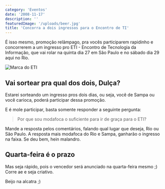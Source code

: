 ```yaml
---
category: 'Eventos'
date: '2008-11-17'
description: ''
featuredImage: '/uploads/beer.jpg'
title: 'Concorra a dois ingressos para o Encontro de TI'
---
```


É isso mesmo, promoção relâmpago, pra vocês participarem rapidinho e concorrerem a um ingresso pro ETI - Encontro de Tecnologia da Informação, que vai rolar na quinta dia 27 em São Paulo e no sábado dia 29 aqui no Rio.

![Marca do ETI](/uploads/logo-eti-maior.jpg)

## Vai sortear pra qual dos dois, Dulça?

Estarei sorteando um ingresso pros dois dias, ou seja, você de Sampa ou você carioca, poderá participar dessa promoção.

E é mole participar, basta somente responder a seguinte pergunta:

> Por que sou modafoca o suficiente para ir de graça para o ETI?

Mande a resposta pelos comentários, falando qual lugar que deseja, Rio ou São Paulo. A resposta mais modafoca do Rio e Sampa, ganharão o ingresso na faixa. Se deu bem, hein malandro.

## Quarta-feira é o prazo

Mas seja rápido, pois o vencedor será anunciado na quarta-feira mesmo ;) Corre ae e seja criativo.

Beijo na alcatra ;)
